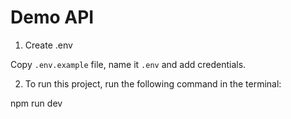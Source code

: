 # Demo API

1. Create .env

Copy `.env.example` file, name it `.env` and add credentials.

2. To run this project, run the following command in the terminal:

npm run dev
